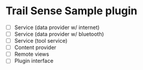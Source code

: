# Trail Sense Sample plugin

- [ ] Service (data provider w/ internet)
- [ ] Service (data provider w/ bluetooth)
- [ ] Service (tool service)
- [ ] Content provider
- [ ] Remote views
- [ ] Plugin interface
